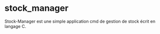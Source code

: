 # stock_manager
Stock-Manager est une simple application cmd de gestion de stock écrit en langage C.
